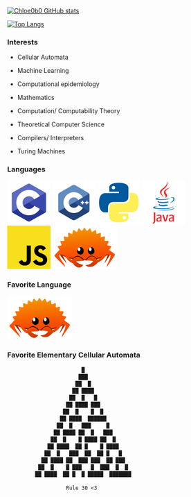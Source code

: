 [![Chloe0b0 GitHub stats](https://github-readme-stats.vercel.app/api?username=cyojin&show_icons=true&theme=tokyonight)](https://github.com/anuraghazra/github-readme-stats)

[![Top Langs](https://github-readme-stats.vercel.app/api/top-langs/?username=cyojin&theme=tokyonight&layout=compact)](https://github.com/anuraghazra/github-readme-stats)

### Interests
* Cellular Automata

* Machine Learning
 
* Computational epidemiology

* Mathematics

* Computation/ Computability Theory

* Theoretical Computer Science

* Compilers/ Interpreters

* Turing Machines

### Languages
![](https://github.com/chloe0b0/chloe0b0/blob/main/imgs/C.png)
![](https://github.com/chloe0b0/chloe0b0/blob/main/imgs/C++.png)
![](https://github.com/chloe0b0/chloe0b0/blob/main/imgs/Python.png)
![](https://github.com/chloe0b0/chloe0b0/blob/main/imgs/java.png)
![](https://github.com/chloe0b0/chloe0b0/blob/main/imgs/JS.png)
<img src="https://github.com/chloe0b0/chloe0b0/blob/main/imgs/Rust.png" width = 150 height = 100></img>

### Favorite Language
<img src="https://github.com/chloe0b0/chloe0b0/blob/main/imgs/Rust.png" width = 150 height = 100></img>

### Favorite Elementary Cellular Automata
                            █
                           ███
                          ██  █
                         ██ ████
                        ██  █   █
                       ██ ████ ███
                      ██  █    █  █
                     ██ ████  ██████
                    ██  █   ███     █
                   ██ ████ ██  █   ███
                  ██  █    █ ████ ██  █
                 ██ ████  ██ █    █ ████
                ██  █   ███  ██  ██ █   █
               ██ ████ ██  ███ ███  ██ ███
              ██  █    █ ███   █  ███  █  █
             ██ ████  ██ █  █ █████  ███████
             
                       Rule 30 <3 
